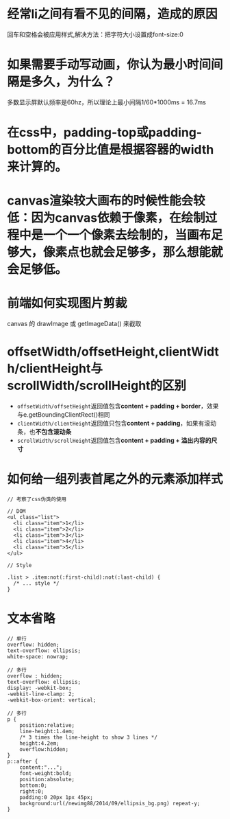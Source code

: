 
# 经常li之间有看不见的间隔，造成的原因
回车和空格会被应用样式,解决方法：把字符大小设置成font-size:0



# 如果需要手动写动画，你认为最小时间间隔是多久，为什么？
多数显示屏默认频率是60hz，所以理论上最小间隔1/60*1000ms = 16.7ms



# 在css中，padding-top或padding-bottom的百分比值是根据容器的width来计算的。



# canvas渲染较大画布的时候性能会较低：因为canvas依赖于像素，在绘制过程中是一个一个像素去绘制的，当画布足够大，像素点也就会足够多，那么想能就会足够低。



# 前端如何实现图片剪裁

canvas 的 drawImage 或 getImageData() 来截取



# offsetWidth/offsetHeight,clientWidth/clientHeight与scrollWidth/scrollHeight的区别

- `offsetWidth/offsetHeight`返回值包含**content + padding + border**，效果与e.getBoundingClientRect()相同
- `clientWidth/clientHeight`返回值只包含**content + padding**，如果有滚动条，也**不包含滚动条**
- `scrollWidth/scrollHeight`返回值包含**content + padding + 溢出内容的尺寸**



# 如何给一组列表首尾之外的元素添加样式

```
// 考察了css伪类的使用

// DOM
<ul class="list">
  <li class="item">1</li>
  <li class="item">2</li>
  <li class="item">3</li>
  <li class="item">4</li>
  <li class="item">5</li>
</ul>

// Style

.list > .item:not(:first-child):not(:last-child) {
  /* ... style */
}
```



# 文本省略

```
// 单行
overflow: hidden;
text-overflow: ellipsis;
white-space: nowrap;
```

```
// 多行
overflow : hidden;
text-overflow: ellipsis;
display: -webkit-box;
-webkit-line-clamp: 2;
-webkit-box-orient: vertical;
```

```
// 多行
p {
    position:relative;
    line-height:1.4em;
    /* 3 times the line-height to show 3 lines */
    height:4.2em;
    overflow:hidden;
}
p::after {
    content:"...";
    font-weight:bold;
    position:absolute;
    bottom:0;
    right:0;
    padding:0 20px 1px 45px;
    background:url(/newimg88/2014/09/ellipsis_bg.png) repeat-y;
}
```

